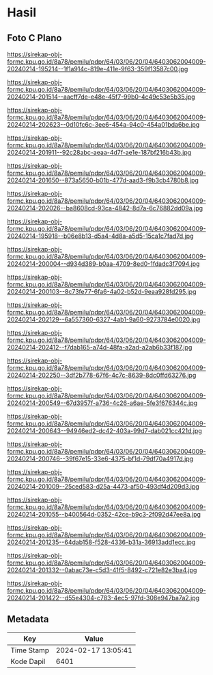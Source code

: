 # Hasil

## Foto C Plano

https://sirekap-obj-formc.kpu.go.id/8a78/pemilu/pdpr/64/03/06/20/04/6403062004009-20240214-195214--1f1a914c-819e-411e-9f63-359f13587c00.jpg

https://sirekap-obj-formc.kpu.go.id/8a78/pemilu/pdpr/64/03/06/20/04/6403062004009-20240214-201514--aacff7de-e48e-45f7-99b0-4c49c53e5b35.jpg

https://sirekap-obj-formc.kpu.go.id/8a78/pemilu/pdpr/64/03/06/20/04/6403062004009-20240214-202623--0d10fc6c-3ee6-454a-94c0-454a01bda6be.jpg

https://sirekap-obj-formc.kpu.go.id/8a78/pemilu/pdpr/64/03/06/20/04/6403062004009-20240214-201911--92c28abc-aeaa-4d7f-ae1e-187bf216b43b.jpg

https://sirekap-obj-formc.kpu.go.id/8a78/pemilu/pdpr/64/03/06/20/04/6403062004009-20240214-201650--873a5650-b01b-477d-aad3-f9b3cb4780b8.jpg

https://sirekap-obj-formc.kpu.go.id/8a78/pemilu/pdpr/64/03/06/20/04/6403062004009-20240214-202026--ba8608cd-93ca-4842-8d7a-6c76882dd09a.jpg

https://sirekap-obj-formc.kpu.go.id/8a78/pemilu/pdpr/64/03/06/20/04/6403062004009-20240214-195918--b06e8b13-d5a4-4d8a-a5d5-15ca1c7fad7d.jpg

https://sirekap-obj-formc.kpu.go.id/8a78/pemilu/pdpr/64/03/06/20/04/6403062004009-20240214-200004--d934d389-b0aa-4709-8ed0-1fdadc3f7094.jpg

https://sirekap-obj-formc.kpu.go.id/8a78/pemilu/pdpr/64/03/06/20/04/6403062004009-20240214-200103--8c73fe77-6fa6-4a02-b52d-9eaa928fd295.jpg

https://sirekap-obj-formc.kpu.go.id/8a78/pemilu/pdpr/64/03/06/20/04/6403062004009-20240214-202129--6a557360-6327-4ab1-9a60-9273784e0020.jpg

https://sirekap-obj-formc.kpu.go.id/8a78/pemilu/pdpr/64/03/06/20/04/6403062004009-20240214-202412--f7dab165-a74d-48fa-a2ad-a2ab6b33f187.jpg

https://sirekap-obj-formc.kpu.go.id/8a78/pemilu/pdpr/64/03/06/20/04/6403062004009-20240214-202250--3df2b778-67f6-4c7c-8639-8dc0ffd63276.jpg

https://sirekap-obj-formc.kpu.go.id/8a78/pemilu/pdpr/64/03/06/20/04/6403062004009-20240214-200549--67d3957f-a736-4c26-a6ae-5fe3f676344c.jpg

https://sirekap-obj-formc.kpu.go.id/8a78/pemilu/pdpr/64/03/06/20/04/6403062004009-20240214-200643--94946ed2-dc42-403a-99d7-dab021cc421d.jpg

https://sirekap-obj-formc.kpu.go.id/8a78/pemilu/pdpr/64/03/06/20/04/6403062004009-20240214-200746--39f67e15-33e6-4375-bf1d-79df70a4917d.jpg

https://sirekap-obj-formc.kpu.go.id/8a78/pemilu/pdpr/64/03/06/20/04/6403062004009-20240214-201009--25ced583-d25a-4473-af50-493df4d209d3.jpg

https://sirekap-obj-formc.kpu.go.id/8a78/pemilu/pdpr/64/03/06/20/04/6403062004009-20240214-201055--b400564d-0352-42ce-b9c3-2f092d47ee8a.jpg

https://sirekap-obj-formc.kpu.go.id/8a78/pemilu/pdpr/64/03/06/20/04/6403062004009-20240214-201235--64dab158-f528-4336-b31a-36913add1ecc.jpg

https://sirekap-obj-formc.kpu.go.id/8a78/pemilu/pdpr/64/03/06/20/04/6403062004009-20240214-201332--0abac73e-c5d3-41f5-8492-c721e82e3ba4.jpg

https://sirekap-obj-formc.kpu.go.id/8a78/pemilu/pdpr/64/03/06/20/04/6403062004009-20240214-201422--d55e4304-c783-4ec5-97fd-308e947ba7a2.jpg


## Metadata

| Key        | Value               |
| ---------- | ------------------- |
| Time Stamp | 2024-02-17 13:05:41 |
| Kode Dapil | 6401                |



